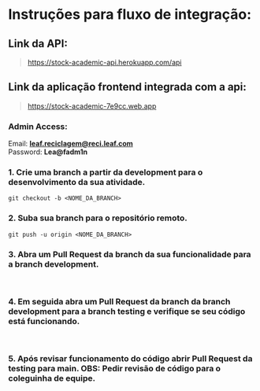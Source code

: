 # Instruções para fluxo de integração:


## Link da API:
> https://stock-academic-api.herokuapp.com/api

## Link da aplicação frontend integrada com a api:
> https://stock-academic-7e9cc.web.app

### Admin Access:
Email: **leaf.reciclagem@reci.leaf.com**<br />
Password: **Lea@fadm1n**

### 1. Crie uma branch a partir da development para o desenvolvimento da sua atividade.
```
git checkout -b <NOME_DA_BRANCH>
```

### 2. Suba sua branch para o repositório remoto.
```
git push -u origin <NOME_DA_BRANCH>
```

### 3. Abra um Pull Request da branch da sua funcionalidade para a branch development.

<br />

### 4. Em seguida abra um Pull Request da branch da branch development para a branch testing e verifique se seu código está funcionando.

<br />

### 5. Após revisar funcionamento do código abrir Pull Request da testing para main. OBS: Pedir revisão de código para o coleguinha de equipe.